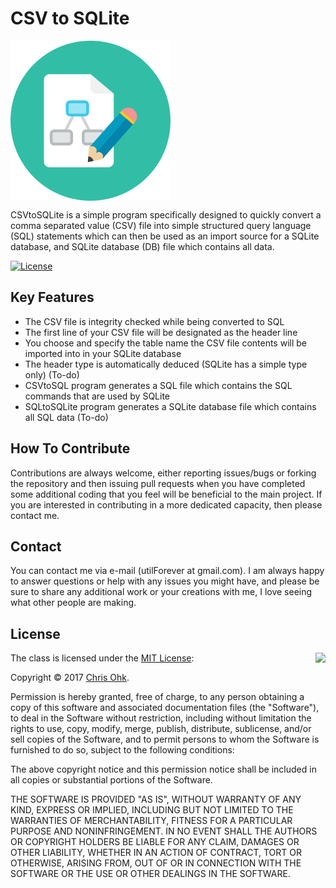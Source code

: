 # CSV to SQLite

<img src="https://github.com/utilForever/CSVtoSQLite/blob/master/Logo.png" align="center" />

CSVtoSQLite is a simple program specifically designed to quickly convert a comma separated value (CSV) file into simple structured query language (SQL) statements which can then be used as an import source for a SQLite database, and SQLite database (DB) file which contains all data.

[![License](https://img.shields.io/badge/Licence-MIT-blue.svg)](https://github.com/utilForever/CSVtoSQLite/blob/master/LICENSE)

## Key Features

- The CSV file is integrity checked while being converted to SQL
- The first line of your CSV file will be designated as the header line
- You choose and specify the table name the CSV file contents will be imported into in your SQLite database
- The header type is automatically deduced (SQLite has a simple type only) (To-do)
- CSVtoSQL program generates a SQL file which contains the SQL commands that are used by SQLite
- SQLtoSQLite program generates a SQLite database file which contains all SQL data (To-do)

## How To Contribute

Contributions are always welcome, either reporting issues/bugs or forking the repository and then issuing pull requests when you have completed some additional coding that you feel will be beneficial to the main project. If you are interested in contributing in a more dedicated capacity, then please contact me.

## Contact

You can contact me via e-mail (utilForever at gmail.com). I am always happy to answer questions or help with any issues you might have, and please be sure to share any additional work or your creations with me, I love seeing what other people are making.

## License

<img align="right" src="http://opensource.org/trademarks/opensource/OSI-Approved-License-100x137.png">

The class is licensed under the [MIT License](http://opensource.org/licenses/MIT):

Copyright &copy; 2017 [Chris Ohk](http://www.github.com/utilForever).

Permission is hereby granted, free of charge, to any person obtaining a copy of this software and associated documentation files (the "Software"), to deal in the Software without restriction, including without limitation the rights to use, copy, modify, merge, publish, distribute, sublicense, and/or sell copies of the Software, and to permit persons to whom the Software is furnished to do so, subject to the following conditions:

The above copyright notice and this permission notice shall be included in all copies or substantial portions of the Software.

THE SOFTWARE IS PROVIDED "AS IS", WITHOUT WARRANTY OF ANY KIND, EXPRESS OR IMPLIED, INCLUDING BUT NOT LIMITED TO THE WARRANTIES OF MERCHANTABILITY, FITNESS FOR A PARTICULAR PURPOSE AND NONINFRINGEMENT. IN NO EVENT SHALL THE AUTHORS OR COPYRIGHT HOLDERS BE LIABLE FOR ANY CLAIM, DAMAGES OR OTHER LIABILITY, WHETHER IN AN ACTION OF CONTRACT, TORT OR OTHERWISE, ARISING FROM, OUT OF OR IN CONNECTION WITH THE SOFTWARE OR THE USE OR OTHER DEALINGS IN THE SOFTWARE.